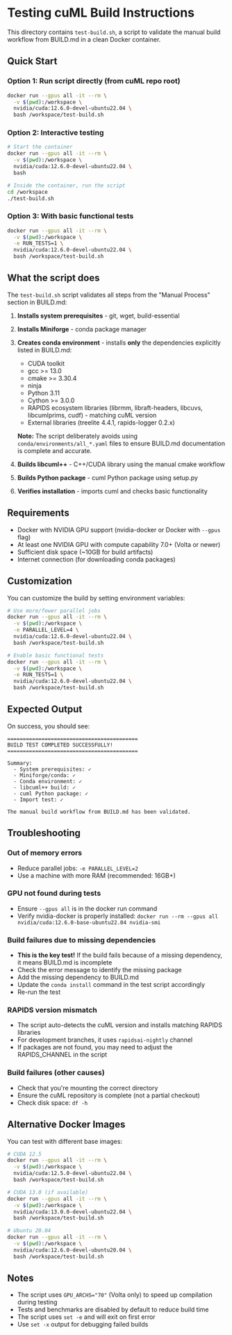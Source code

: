 # Testing cuML Build Instructions

This directory contains `test-build.sh`, a script to validate the manual build workflow from BUILD.md in a clean Docker container.

## Quick Start

### Option 1: Run script directly (from cuML repo root)

```bash
docker run --gpus all -it --rm \
  -v $(pwd):/workspace \
  nvidia/cuda:12.6.0-devel-ubuntu22.04 \
  bash /workspace/test-build.sh
```

### Option 2: Interactive testing

```bash
# Start the container
docker run --gpus all -it --rm \
  -v $(pwd):/workspace \
  nvidia/cuda:12.6.0-devel-ubuntu22.04 \
  bash

# Inside the container, run the script
cd /workspace
./test-build.sh
```

### Option 3: With basic functional tests

```bash
docker run --gpus all -it --rm \
  -v $(pwd):/workspace \
  -e RUN_TESTS=1 \
  nvidia/cuda:12.6.0-devel-ubuntu22.04 \
  bash /workspace/test-build.sh
```

## What the script does

The `test-build.sh` script validates all steps from the "Manual Process" section in BUILD.md:

1. **Installs system prerequisites** - git, wget, build-essential
2. **Installs Miniforge** - conda package manager
3. **Creates conda environment** - installs **only** the dependencies explicitly listed in BUILD.md:
   - CUDA toolkit
   - gcc >= 13.0
   - cmake >= 3.30.4
   - ninja
   - Python 3.11
   - Cython >= 3.0.0
   - RAPIDS ecosystem libraries (librmm, libraft-headers, libcuvs, libcumlprims, cudf) - matching cuML version
   - External libraries (treelite 4.4.1, rapids-logger 0.2.x)

   **Note:** The script deliberately avoids using `conda/environments/all_*.yaml` files to ensure BUILD.md documentation is complete and accurate.

4. **Builds libcuml++** - C++/CUDA library using the manual cmake workflow
5. **Builds Python package** - cuml Python package using setup.py
6. **Verifies installation** - imports cuml and checks basic functionality

## Requirements

- Docker with NVIDIA GPU support (nvidia-docker or Docker with `--gpus` flag)
- At least one NVIDIA GPU with compute capability 7.0+ (Volta or newer)
- Sufficient disk space (~10GB for build artifacts)
- Internet connection (for downloading conda packages)

## Customization

You can customize the build by setting environment variables:

```bash
# Use more/fewer parallel jobs
docker run --gpus all -it --rm \
  -v $(pwd):/workspace \
  -e PARALLEL_LEVEL=4 \
  nvidia/cuda:12.6.0-devel-ubuntu22.04 \
  bash /workspace/test-build.sh

# Enable basic functional tests
docker run --gpus all -it --rm \
  -v $(pwd):/workspace \
  -e RUN_TESTS=1 \
  nvidia/cuda:12.6.0-devel-ubuntu22.04 \
  bash /workspace/test-build.sh
```

## Expected Output

On success, you should see:

```
==========================================
BUILD TEST COMPLETED SUCCESSFULLY!
==========================================

Summary:
  - System prerequisites: ✓
  - Miniforge/conda: ✓
  - Conda environment: ✓
  - libcuml++ build: ✓
  - cuml Python package: ✓
  - Import test: ✓

The manual build workflow from BUILD.md has been validated.
```

## Troubleshooting

### Out of memory errors
- Reduce parallel jobs: `-e PARALLEL_LEVEL=2`
- Use a machine with more RAM (recommended: 16GB+)

### GPU not found during tests
- Ensure `--gpus all` is in the docker run command
- Verify nvidia-docker is properly installed: `docker run --rm --gpus all nvidia/cuda:12.6.0-base-ubuntu22.04 nvidia-smi`

### Build failures due to missing dependencies
- **This is the key test!** If the build fails because of a missing dependency, it means BUILD.md is incomplete
- Check the error message to identify the missing package
- Add the missing dependency to BUILD.md
- Update the `conda install` command in the test script accordingly
- Re-run the test

### RAPIDS version mismatch
- The script auto-detects the cuML version and installs matching RAPIDS libraries
- For development branches, it uses `rapidsai-nightly` channel
- If packages are not found, you may need to adjust the RAPIDS_CHANNEL in the script

### Build failures (other causes)
- Check that you're mounting the correct directory
- Ensure the cuML repository is complete (not a partial checkout)
- Check disk space: `df -h`

## Alternative Docker Images

You can test with different base images:

```bash
# CUDA 12.5
docker run --gpus all -it --rm \
  -v $(pwd):/workspace \
  nvidia/cuda:12.5.0-devel-ubuntu22.04 \
  bash /workspace/test-build.sh

# CUDA 13.0 (if available)
docker run --gpus all -it --rm \
  -v $(pwd):/workspace \
  nvidia/cuda:13.0.0-devel-ubuntu22.04 \
  bash /workspace/test-build.sh

# Ubuntu 20.04
docker run --gpus all -it --rm \
  -v $(pwd):/workspace \
  nvidia/cuda:12.6.0-devel-ubuntu20.04 \
  bash /workspace/test-build.sh
```

## Notes

- The script uses `GPU_ARCHS="70"` (Volta only) to speed up compilation during testing
- Tests and benchmarks are disabled by default to reduce build time
- The script uses `set -e` and will exit on first error
- Use `set -x` output for debugging failed builds
